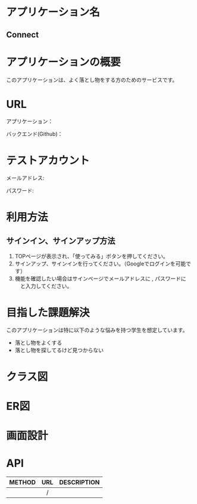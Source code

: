 # アプリケーション名
 ## Connect
# アプリケーションの概要
  このアプリケーションは、よく落とし物をする方のためのサービスです。
# URL

アプリケーション： 

バックエンド(Github)： 

# テストアカウント

メールアドレス: 

パスワード: 

# 利用方法


## サインイン、サインアップ方法
 1. TOPページが表示され、「使ってみる」ボタンを押してください。
 2. サインアップ、サインインを行ってください。（Googleでログインを可能です）
 3. 機能を確認したい場合はサインページでメールアドレスに , パスワードに 　と入力してください。


# 目指した課題解決
このアプリケーションは特に以下のような悩みを持つ学生を想定しています。
- 落とし物をよくする
- 落とし物を探してるけど見つからない


# クラス図

# ER図

# 画面設計


# API
| METHOD | URL | DESCRIPTION |
|:---:|:---:|:---:|
|  | / |  |
